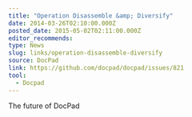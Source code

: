 ```yaml
---
title: "Operation Disassemble &amp; Diversify"
date: 2014-03-26T02:10:00.000Z
posted_date: 2015-05-02T02:11:00.000Z
editor_recommends:
type: News
slug: links/operation-disassemble-diversify
source: DocPad
link: https://github.com/docpad/docpad/issues/821
tool:
  - Docpad
---
```

The future of DocPad



